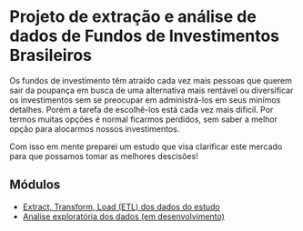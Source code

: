 # Projeto de extração e análise de dados de Fundos de Investimentos Brasileiros

Os fundos de investimento têm atraído cada vez mais pessoas que querem sair da 
poupança em busca de uma alternativa mais rentável ou diversificar os investimentos 
sem se preocupar em administrá-los em seus minímos detalhes. 
Porém a tarefa de escolhê-los está cada vez mais dificil. 
Por termos muitas opções é normal ficarmos perdidos, 
sem saber a melhor opção para alocarmos nossos investimentos.

Com isso em mente preparei um estudo que visa clarificar este mercado para que 
possamos tomar as melhores descisões!

## Módulos

* [Extract, Transform, Load (ETL) dos dados do estudo](https://nbviewer.jupyter.org/github/joao-aguilera-c/ANALISE-FUNDOS-DE-INVESTIMENTOS/blob/main/ETL%20de%20dados%20de%20Fundos%20de%20Investimentos%20Brasileiros.ipynb)
* [Analise exploratória dos dados (em desenvolvimento)]()
